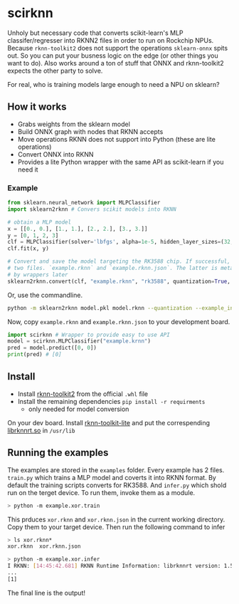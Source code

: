 # scirknn

Unholy but necessary code that converts scikit-learn's MLP classifer/regresser into RKNN2 files in order to run on Rockchip NPUs. Because `rknn-toolkit2` does not support the operations `sklearn-onnx` spits out. So you can put your busness logic on the edge (or other things you want to do). Also works around a ton of stuff that ONNX and rknn-toolkit2 expects the other party to solve.

For real, who is training models large enough to need a NPU on sklearn?

## How it works

* Grabs weights from the sklearn model
* Build ONNX graph with nodes that RKNN accepts
* Move operations RKNN does not support into Python (these are lite operations)
* Convert ONNX into RKNN
* Provides a lite Python wrapper with the same API as scikit-learn if you need it

### Example

```python
from sklearn.neural_network import MLPClassifier
import sklearn2rknn # Convers scikit models into RKNN 

# obtain a MLP model 
x = [[0., 0.], [1., 1.], [2., 2.], [3., 3.]]
y = [0, 1, 2, 3]
clf = MLPClassifier(solver='lbfgs', alpha=1e-5, hidden_layer_sizes=(32, 32), random_state=1)
clf.fit(x, y)

# Convert and save the model targeting the RK3588 chip. If successful, this step produces
# two files. `example.rknn` and `example.rknn.json`. The latter is metadata that is used
# by wrappers later
sklearn2rknn.convert(clf, "example.rknn", "rk3588", quantization=True, example_input=x)

```
Or, use the commandline.

```bash
python -m sklearn2rknn model.pkl model.rknn --quantization --example_input /path/to/data.npy

```

Now, copy `example.rknn` and `example.rknn.json` to your development board.

```python
import scirknn # Wrapper to provide easy to use API
model = scirknn.MLPClassifier("example.krnn")
pred = model.predict([0, 0])
print(pred) # [0]
```

## Install

* Install [rknn-toolkit2][rknn-toolkit-whl] from the official `.whl` file
* Install the remaining dependencies `pip install -r requirments`
  * only needed for model conversion

[rknn-toolkit-whl]: https://github.com/rockchip-linux/rknn-toolkit2/tree/master/packages

On your dev board. Install [rknn-toolkit-lite][rknn-tookit-lite-whl] and put the correspending [librknnrt.so][rknnrt] in `/usr/lib`

[rknn-tookit-lite-whl]: https://github.com/rockchip-linux/rknn-toolkit2/tree/master/rknn_toolkit_lite2/packages
[rknnrt]: https://github.com/rockchip-linux/rknpu2/tree/master/runtime


## Running the examples

The examples are stored in the `examples` folder. Every example has 2 files. `train.py` which trains a MLP model and coverts it into RKNN format. By default the training scripts converts for RK3588. And `infer.py` which shold run on the terget device. To run them, invoke them as a module.

```bash
> python -m example.xor.train
```

This prduces `xor.rknn` and `xor.rknn.json` in the current working directory. Copy them to your target device. Then run the following command to infer

```bash
> ls xor.rknn*
xor.rknn  xor.rknn.json

> python -m example.xor.infer
I RKNN: [14:45:42.681] RKNN Runtime Information: librknnrt version: 1.5.0 (e6fe0c678@2023-05-25T08:09:20)
...
[1]
```
The final line is the output!
